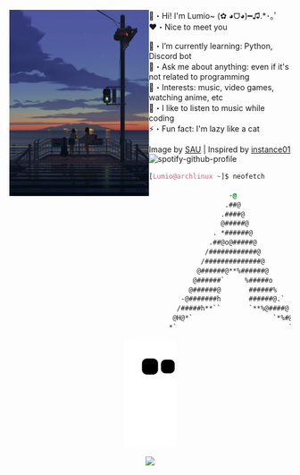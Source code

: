 <p float="left">
<img src='new_pic.jpeg' width='250' align="left">
<p float="left">

  👋・Hi! I'm Lumio~ (✿ ◕ᗜ◕)━♫.*･｡ﾟ \
  ❤・Nice to meet you

  🌱・I’m currently learning: Python, Discord bot \
  💬・Ask me about anything: even if it's not related to programming \
  💜・Interests: music, video games, watching anime, etc \
  🎵・I like to listen to music while coding \
  ⚡・Fun fact: I'm lazy like a cat

  Image by [SAU](https://twitter.com/bysau_/status/1390297979114950661) |
  Inspired by [instance01](https://github.com/instance01/instance01) \
  ![spotify-github-profile](https://spotify-github-profile.vercel.app/api/view?uid=313rakwl6izaerayob7trim7cuma&cover_image=true&theme=novatorem&show_offline=false&background_color=ffffff&bar_color=53b14f&bar_color_cover=false)
```css
[Lumio@archlinux ~]$ neofetch

                    -@                    Lumio@archlinux
                   .##@                   -----------------
                  .####@                  Username: Lumio
                  @#####@                 Alias: Lumio
                . *######@                Discord: users/793710010429472848
               .##@o@#####@               Website: https://lumio.gay
              /############@            
             /##############@             Infos: 16 y/o self-taught Newbie Dev!
            @######@**%######@            
           @######`     %#####o           
          @######@       ######%          
        -@#######h       ######@.`        
       /#####h**``       `**%@####@       
      @H@*`                    `*%#@    
     *`                            `*     
```
<p align="center">
    <img src="https://raw.githubusercontent.com/rafaballerini/rafaballerini/8dda5ffe90885d006f7ed6433c09794e05290fd1/github-contribution-grid-snake.svg">
</a>
<p align="center">
<a href="https://github.com/lumiowastaken/github-profile-views-counter">
    <img src="https://komarev.com/ghpvc/?username=lumiowastaken">
